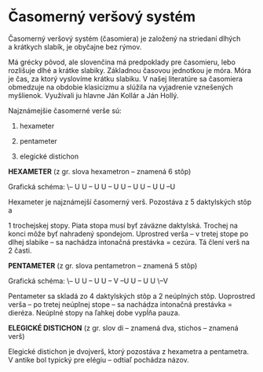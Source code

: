 # Časomerný veršový systém
Časomerný veršový systém (časomiera) je založený na striedaní dlhých a krátkych slabík, je obyčajne bez rýmov.

Má grécky pôvod, ale slovenčina má predpoklady pre časomieru, lebo rozlišuje dlhé a krátke slabiky. Základnou časovou jednotkou je móra. Móra je čas, za ktorý vyslovíme krátku slabiku. V našej literatúre sa časomiera obmedzuje na obdobie klasicizmu a slúžila na vyjadrenie vznešených myšlienok. Využívali ju hlavne Ján Kollár a Ján Hollý.

Najznámejšie časomerné verše sú:

1. hexameter

2. pentameter

3. elegické distichon

**HEXAMETER** (z gr. slova hexametron – znamená 6 stôp)

Grafická schéma: \– U U – U U – U U – U U – U U –U

Hexameter je najznámejší časomerný verš. Pozostáva z 5 daktylských stôp a 

1 trochejskej stopy. Piata stopa musí byť záväzne daktylská. Trochej na konci môže byť nahradený spondejom. Uprostred verša – v tretej stope po dlhej slabike – sa nachádza intonačná prestávka = cezúra. Tá člení verš na 2 časti.

**PENTAMETER** (z gr. slova pentametron – znamená 5 stôp)

Grafická schéma: \– U U – U U – V –U U – U U \–V

Pentameter sa skladá zo 4 daktylských stôp a 2 neúplných stôp. Uoprostred verša – po tretej neúplnej stope – sa nachádza intonačná prestávka = dieréza. Neúplné stopy na ľahkej dobe vypĺňa pauza.

**ELEGICKÉ DISTICHON** (z gr. slov di – znamená dva, stichos – znamená verš)

Elegické distichon je dvojverš, ktorý pozostáva z hexametra a pentametra. V antike bol typický pre elégiu – odtiaľ pochádza názov.
